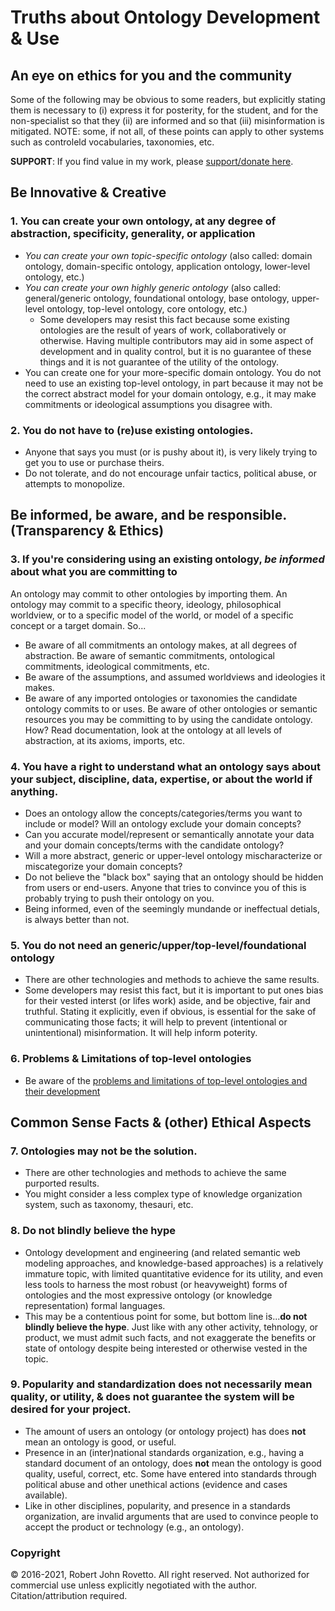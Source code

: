 # Truths about Ontology Development & Use
## An eye on ethics for you and the community

Some of the following may be obvious to some readers, but explicitly stating them is necessary to (i) express it for posterity, for the student, and for the non-specialist so that they (ii) are informed and so that (iii) misinformation is mitigated.
NOTE: some, if not all, of these points can apply to other systems such as controleld vocabularies, taxonomies, etc.

**SUPPORT**: If you find value in my work, please [support/donate here](https://gogetfunding.com/knowledge-organization-services-ontology-terminology-metadata-concept-analysis/).

## Be Innovative & Creative
### 1. You can create your own ontology, at any degree of abstraction, specificity, generality, or application
- _You can create your own topic-specific ontology_ (also called: domain ontology, domain-specific ontology, application ontology, lower-level ontology, etc.)
- _You can create your own highly generic ontology_ (also called: general/generic ontology, foundational ontology, base ontology, upper-level ontology, top-level ontology, core ontology, etc.)
  - Some developers may resist this fact because some existing ontologies are the result of years of work, collaboratively or otherwise. Having multiple contributors may aid in some aspect of development and in quality control, but it is no guarantee of these things and it is not guarantee of the utility of the ontology.
- You can create one for your more-specific domain ontology. You do not need to use an existing top-level ontology, in part because it may not be the correct abstract model for your domain ontology, e.g., it may make commitments or ideological assumptions you disagree with. 

### 2. You do not have to (re)use existing ontologies.
- Anyone that says you must (or is pushy about it), is very likely trying to get you to use or purchase theirs.
- Do not tolerate, and do not encourage unfair tactics, political abuse, or attempts to monopolize. 

## Be informed, be aware, and be responsible. (Transparency & Ethics)
### 3. If you're considering using an existing ontology, _be informed_ about what you are committing to
An ontology may commit to other ontologies by importing them. An ontology may commit to a specific theory, ideology, philosophical worldview, or to a specific model of the world, or model of a specific concept or a target domain. So...
- Be aware of all commitments an ontology makes, at all degrees of abstraction. Be aware of semantic commitments, ontological commitments, ideological commitments, etc.  
- Be aware of the assumptions, and assumed worldviews and ideologies it makes. 
- Be aware of any imported ontologies or taxonomies the candidate ontology commits to or uses. Be aware of other ontologies or semantic resources you may be committing to by using the candidate ontology.
How? Read documentation, look at the ontology at all levels of abstraction, at its axioms, imports, etc.

### 4. You have a right to understand what an ontology says about your subject, discipline, data, expertise, or about the world if anything.
- Does an ontology allow the concepts/categories/terms you want to include or model? Will an ontology exclude your domain concepts? 
- Can you accurate model/represent or semantically annotate your data and your domain concepts/terms with the candidate ontology? 
- Will a more abstract, generic or upper-level ontology mischaracterize or miscategorize your domain concepts? 
- Do not believe the "black box" saying that an ontology should be hidden from users or end-users. Anyone that tries to convince you of this is probably trying to push their ontology on you.
- Being informed, even of the seemingly mundande or ineffectual detials, is always better than not.

### 5. You do not need an generic/upper/top-level/foundational ontology
- There are other technologies and methods to achieve the same results.
- Some developers may resist this fact, but it is important to put ones bias for their vested interst (or lifes work) aside, and be objective, fair and truthful. Stating it explicitly, even if obvious, is essential for the sake of communicating those facts; it will help to prevent (intentional or unintentional) misinformation. It will help inform poterity.

### 6. Problems & Limitations of top-level ontologies
- Be aware of the [problems and limitations of top-level ontologies and their development](https://github.com/rrovetto/How-To-Build-a-Top-level-Ontology/tree/main/Problems%20with%20Top-level%20Ontologies)

## Common Sense Facts & (other) Ethical Aspects

### 7. Ontologies may not be the solution.
- There are other technologies and methods to achieve the same purported results.
- You might consider a less complex type of knowledge organization system, such as taxonomy, thesauri, etc.

### 8. Do not blindly believe the hype
- Ontology development and engineering (and related semantic web modeling approaches, and knowledge-based approaches) is a relatively immature topic, with limited quantitative evidence for its utility, and even less tools to harness the most robust (or heavyweight) forms of ontologies and the most expressive ontology (or knowledge representation) formal languages.
- This may be a contentious point for some, but bottom line is...**do not blindly believe the hype**. Just like with any other activity, tehnology, or product, we must admit such facts, and not exaggerate the benefits or state of ontology despite being interested or otherwise vested in the topic.

### 9. Popularity and standardization does not necessarily mean quality, or utility, & does not guarantee the system will be desired for your project.
- The amount of users an ontology (or ontology project) has does **not** mean an ontology is good, or useful.
- Presence in an (inter)national standards organization, e.g., having a standard document of an ontology, does **not** mean the ontology is good quality, useful, correct, etc. Some have entered into standards through political abuse and other unethical actions (evidence and cases available).
- Like in other disciplines, popularity, and presence in a standards organization, are invalid arguments that are used to convince people to accept the product or technology (e.g., an ontology).


### Copyright
© 2016-2021, Robert John Rovetto. All right reserved. Not authorized for commercial use unless explicitly negotiated with the author. Citation/attribution required.
